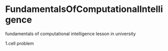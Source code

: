# FundamentalsOfComputationalIntelligence
fundamentals of computational intelligence lesson in university

1.cell problem
